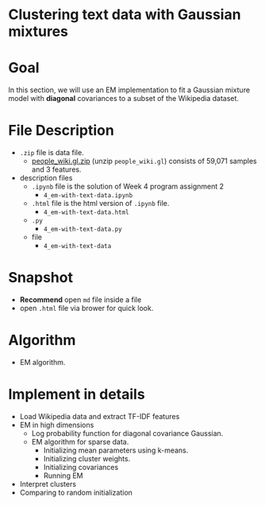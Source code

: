 # Clustering text data with Gaussian mixtures
# Goal
In this section, we will use an EM implementation to fit a Gaussian mixture model with **diagonal** covariances to a subset of the Wikipedia dataset.

# File Description
- `.zip` file is data file.
  - [people_wiki.gl.zip]() (unzip `people_wiki.gl`) consists of 59,071 samples and 3 features.
- description files
  - `.ipynb` file is the solution of Week 4 program assignment 2
    - `4_em-with-text-data.ipynb`
  - `.html` file is the html version of `.ipynb` file.
    - `4_em-with-text-data.html`
  - `.py`
    - `4_em-with-text-data.py`
  - file
    - `4_em-with-text-data`
# Snapshot
- **Recommend** open `md` file inside a file
- open `.html` file via brower for quick look.
# Algorithm
- EM algorithm.
# Implement in details
- Load Wikipedia data and extract TF-IDF features
- EM in high dimensions
  - Log probability function for diagonal covariance Gaussian.
  - EM algorithm for sparse data.
    - Initializing mean parameters using k-means.
    - Initializing cluster weights.
    - Initializing covariances
    - Running EM
- Interpret clusters
- Comparing to random initialization
  
